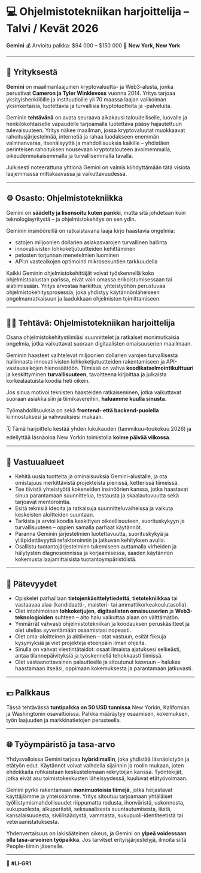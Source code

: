# 💻 Ohjelmistotekniikan harjoittelija – Talvi / Kevät 2026
**Gemini**
💰 Arvioitu palkka: $94 000 – $150 000
📍 **New York, New York**

---

## 🏢 Yrityksestä

**Gemini** on maailmanlaajuinen kryptovaluutta- ja Web3-alusta, jonka perustivat **Cameron ja Tyler Winklevoss** vuonna 2014.
Yritys tarjoaa yksityishenkilöille ja instituutioille yli 70 maassa laajan valikoiman yksinkertaisia, luotettavia ja turvallisia kryptotuotteita ja -palveluita.

Geminin **tehtävänä** on avata seuraava aikakausi taloudelliselle, luovalle ja henkilökohtaiselle vapaudelle tarjoamalla luotettava pääsy hajautettuun tulevaisuuteen.
Yritys näkee maailman, jossa kryptovaluutat muokkaavat rahoitusjärjestelmää, internetiä ja rahaa luodakseen enemmän valinnanvaraa, itsenäisyyttä ja mahdollisuuksia kaikille – yhdistäen perinteisen rahoituksen nousevaan kryptotalouteen avoimemmalla, oikeudenmukaisemmalla ja turvallisemmalla tavalla.

Julkisesti noteerattuna yhtiönä Gemini on valmis kiihdyttämään tätä visiota laajemmassa mittakaavassa ja vaikuttavuudessa.

---

## ⚙️ Osasto: Ohjelmistotekniikka

Gemini on **säädelty ja lisensoitu kuten pankki**, mutta sitä johdetaan kuin teknologiayritystä – ja ohjelmistokehitys on sen ydin.

Geminin insinööreillä on ratkaistavana laaja kirjo haastavia ongelmia:
- satojen miljoonien dollarien asiakasvarojen turvallinen hallinta
- innovatiivisten lohkoketjutuotteiden kehittäminen
- petosten torjunnan menetelmien luominen
- API:n vasteaikojen optimointi mikrosekuntien tarkkuudella

Kaikki Geminin ohjelmistokehittäjät voivat työskennellä koko ohjelmistoalustan parissa, eivät vain omassa erikoistumisessaan tai alatiimissään.
Yritys arvostaa harkittua, yhteistyöhön perustuvaa ohjelmistokehitysprosessia, joka yhdistyy käytännönläheiseen ongelmanratkaisuun ja laadukkaan ohjelmiston toimittamiseen.

---

## 👩‍💻 Tehtävä: Ohjelmistotekniikan harjoittelija

Osana ohjelmistokehitystiimiäsi suunnittelet ja ratkaiset monimutkaisia ongelmia, jotka vaikuttavat suoraan digitaalisten omaisuuserien maailmaan.

Geminin haasteet vaihtelevat miljoonien dollarien varojen turvallisesta hallinnasta innovatiivisten lohkoketjutuotteiden rakentamiseen ja API-vastausaikojen hienosäätöön.
Tiimissä on vahva **koodikatselmointikulttuuri** ja keskittyminen **turvallisuuteen**, tavoitteena kirjoittaa ja julkaista korkealaatuista koodia heti oikein.

Jos sinua motivoi teknisten haasteiden ratkaiseminen, jotka vaikuttavat suoraan asiakkaisiin ja tiimikavereihin, **haluamme kuulla sinusta**.

Työmahdollisuuksia on sekä **frontend- että backend-puolella** kiinnostuksesi ja vahvuuksiesi mukaan.

🗓️ Tämä harjoittelu kestää yhden lukukauden (tammikuu–toukokuu 2026) ja edellyttää läsnäoloa New Yorkin toimistolla **kolme päivää viikossa**.

---

## 🎯 Vastuualueet

- Kehitä uusia tuotteita ja ominaisuuksia Gemini-alustalle, ja ota omistajuus merkittävistä projekteista pienissä, ketterissä tiimeissä.
- Tee tiivistä yhteistyötä kokeneiden insinöörien kanssa, jotka haastavat sinua parantamaan suunnittelua, testausta ja skaalautuvuutta sekä tarjoavat mentorointia.
- Esitä teknisiä ideoita ja ratkaisuja suunnitteluvaiheissa ja vaikuta keskeisten aloitteiden suuntaan.
- Tarkista ja arvioi koodia keskittyen oikeellisuuteen, suorituskykyyn ja turvallisuuteen – oppien samalla parhaat käytännöt.
- Paranna Geminin järjestelmien luotettavuutta, suorituskykyä ja ylläpidettävyyttä refaktoroinnin ja jatkuvan kehityksen avulla.
- Osallistu tuotantojärjestelmien tukemiseen auttamalla virheiden ja hälytysten diagnosoinnissa ja korjaamisessa, saaden käytännön kokemusta laajamittaisista tuotantoympäristöistä.

---

## 🧠 Pätevyydet

- Opiskelet parhaillaan **tietojenkäsittelytiedettä**, **tietotekniikkaa** tai vastaavaa alaa (kandidaatti-, maisteri- tai ammattikorkeakoulutasolla).
- Olet intohimoinen **lohkoketjujen**, **digitaalisten omaisuuserien** ja **Web3-teknologioiden** suhteen – aito halu vaikuttaa alaan on välttämätön.
- Ymmärrät vahvasti ohjelmistotekniikan ja koodauksen peruskäsitteet ja olet utelias syventämään osaamistasi nopeasti.
- Olet oma-aloitteinen ja aktiivinen – otat vastuun, esität fiksuja kysymyksiä ja viet projekteja eteenpäin ilman ohjeita.
- Sinulla on vahvat viestintätaidot: osaat ilmaista ajatuksesi selkeästi, antaa tilannepäivityksiä ja työskennellä tehokkaasti tiimissä.
- Olet vastaanottavainen palautteelle ja sitoutunut kasvuun – halukas haastamaan itseäsi, oppimaan kokemuksesta ja parantamaan jatkuvasti.

---

## 💵 Palkkaus

Tässä tehtävässä **tuntipalkka on 50 USD tunnissa** New Yorkin, Kalifornian ja Washingtonin osavaltioissa.
Palkka määräytyy osaamisen, kokemuksen, työn laajuuden ja markkinatietojen perusteella.

---

## 🌐 Työympäristö ja tasa-arvo

Yhdysvalloissa Gemini tarjoaa **hybridimallin**, joka yhdistää läsnäolotyön ja etätyön edut.
Käytännöt voivat vaihdella sijainnin ja roolin mukaan, joten ehdokkaita rohkaistaan keskustelemaan rekrytoijan kanssa.
Työntekijät, jotka eivät asu toimistokeskusten läheisyydessä, kuuluvat etätyövoimaan.

Gemini pyrkii rakentamaan **monimuotoisia tiimejä**, jotka heijastavat käyttäjiämme ja yhteisöämme.
Yritys sitoutuu tarjoamaan yhtäläiset työllistymismahdollisuudet riippumatta rodusta, ihonväristä, uskonnosta, sukupuolesta, alkuperästä, seksuaalisesta suuntautumisesta, iästä, kansalaisuudesta, siviilisäädystä, vammasta, sukupuoli-identiteetistä tai veteraanistatuksesta.

Yhdenvertaisuus on lakisääteinen oikeus, ja Gemini on **ylpeä voidessaan olla tasa-arvoinen työpaikka**.
Jos tarvitset erityisjärjestelyjä, ilmoita siitä People-tiimin jäsenelle.

---

📄 **#LI-GR1**
